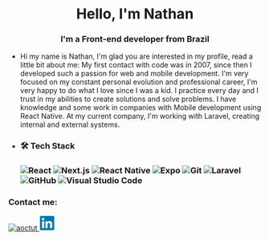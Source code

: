 <h1 align="center">Hello, I'm Nathan</h1>
<h3 align="center">I'm a Front-end developer from Brazil</h3>

- Hi my name is Nathan, I'm glad you are interested in my profile, read a little bit about me: 
My first contact with code was in 2007, since then I developed such a passion for web and mobile development. I'm very focused on my constant personal evolution and professional career, I'm very happy to do what I love since I was a kid. I practice every day and I trust in my abilities to create solutions and solve problems. I have knowledge and some work in companies with Mobile development using React Native. At my current company, I'm working with Laravel, creating internal and external systems.


- <h3>🛠 Tech Stack<h3/> 
  
  ![React](https://img.shields.io/badge/-React-0A1A2F?style=flat&logo=react) 
  ![Next.js](https://img.shields.io/badge/-Next.js-0A1A2F?style=flat&logo=next.js)
  ![React Native](https://img.shields.io/badge/-React%20Native-0A1A2F?style=flat&logo=React&logoColor=00d8fd)
  ![Expo](https://img.shields.io/badge/-Expo-0A1A2F?style=flat&logo=Expo&logoColor=00d8fd)
  ![Git](https://img.shields.io/badge/-Git-0A1A2F?style=flat&logo=git)
  ![Laravel](https://img.shields.io/badge/-Laravel-0A1A2F?style=flat&logo=git)
  ![GitHub](https://img.shields.io/badge/-GitHub-0A1A2F?style=flat&logo=github)
  ![Visual Studio Code](https://img.shields.io/badge/-Visual%20Studio%20Code-0A1A2F?style=flat&logo=visual-studio-code&logoColor=007ACC)



<h3>Contact me: </h3>
<a href="https://www.instagram.com/nathan_vicc/" target="blank">
    <img src="https://vectorlogo.zone/logos/instagram/instagram-icon.svg" alt="aoctut" height="30" />
  </a>
  <a href="https://linkedin.com/in/nathanvictorino" target="blank">
    <img src="https://github.com/devicons/devicon/blob/master/icons/linkedin/linkedin-original.svg" alt="alexandroc" height="30" />
 <a/>

<!---
nachef/nachef is a ✨ special ✨ repository because its `README.md` (this file) appears on your GitHub profile.
You can click the Preview link to take a look at your changes.
--->

                                                                                                                           

